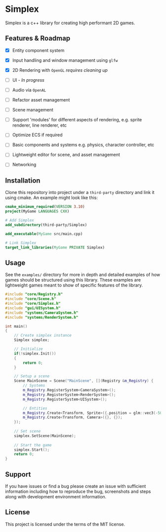 # Simplex

Simplex is a c++ library for creating high performant 2D games.

## Features & Roadmap
- [x] Entity component system
- [x] Input handling and window management using `glfw`
- [x] 2D Rendering with `OpenGL` *requires cleaning up*
- [ ] UI - *In progress*
- [ ] Audio via `OpenAL`
- [ ] Refactor asset management
- [ ] Scene management
- [ ] Support 'modules' for different aspects of rendering, e.g. sprite renderer, line renderer, etc
- [ ] Optimize ECS if required
- [ ] Basic components and systems e.g. physics, character controller, etc
- [ ] Lightweight editor for scene, and asset management
- [ ] Networking



## Installation

Clone this repository into project under a `third-party` directory and link it using cmake.
An example might look like this:
```cmake
cmake_minimum_required(VERSION 3.10)
project(MyGame LANGUAGES CXX)

# Add Simplex
add_subdirectory(third-party/Simplex)

add_executable(MyGame src/main.cpp)

# Link Simplex
target_link_libraries(MyGame PRIVATE Simplex)

```

## Usage
See the `examples/` directory for more in depth and detailed examples of how games should be structured using this library. These examples are lightweight games meant to show of specific features of the library. 

```cpp
#include "core/Registry.h"
#include "core/Scene.h"
#include "core/Simplex.h"
#include "gui/UISystem.h"
#include "systems/CameraSystem.h"
#include "systems/RenderSystem.h"

int main()
{
    // Create simplex instance
    Simplex simplex;

    // Initialize
    if(!simplex.Init())
    {
        return 0;
    }

    // Setup a scene
    Scene MainScene = Scene("MainScene", [](Registry &m_Registry) {
        // Systems
        m_Registry.RegisterSystem<CameraSystem>();
        m_Registry.RegisterSystem<RenderSystem>();
        m_Registry.RegisterSystem<UISystem>();

        // Entities
        m_Registry.Create<Transform, Sprite>({.position = glm::vec3(-50, 100, 0)}, {.texture = "GRASS_TILE_1"});
        m_Registry.Create<Transform, Camera>({}, {});
    });
    
    // Set scene
    simplex.SetScene(MainScene);
    
    // Start the game
    simplex.Start();
    return 0;
}

```

## Support
If you have issues or find a bug please create an issue with sufficient information including how to reproduce the bug, screenshots and steps along with development environment information.

## License
This project is licensed under the terms of the MIT license.


